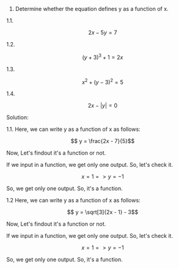 
1. Determine whether the equation defines y as a function of x.


 1.1.
 
 ```math
    2x - 5y = 7
```

1.2.

```math
    (y + 3)^3 + 1 = 2x
```

1.3.
    
```math
        x^2 + (y - 3)^2 = 5
```

1.4.

```math
    2x - |y| = 0
```

Solution:

1.1. Here, we can write y as a function of x as follows:

```math
    y = \frac{2x - 7}{5}
```
Now, Let's findout it's a function or not.

If we input in a function, we get only one output. So, let's check it.

```math
    x = 1 => y = -1
```
So, we get only one output. So, it's a function.


1.2 Here, we can write y as a function of x as follows:

```math
    y = \sqrt[3]{2x - 1} - 3
```
Now, Let's findout it's a function or not.

If we input in a function, we get only one output. So, let's check it.

```math
    x = 1 => y = -1
```
So, we get only one output. So, it's a function.